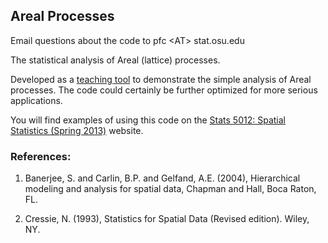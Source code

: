 ## Areal Processes

Email questions about the code to pfc &lt;AT&gt; stat.osu.edu

The statistical analysis of Areal (lattice) processes.

Developed as a <a href="http://www.stat.osu.edu/~pfc/teaching/5012_spatial_statistics/">teaching tool</a> to demonstrate the simple analysis of Areal processes.  The code could certainly be further optimized for more serious applications.

You will find examples of using this code on the <a href="http://www.stat.osu.edu/~pfc/teaching/5012_spatial_statistics/">Stats 5012: Spatial Statistics (Spring 2013)</a> website.



### References:

1. Banerjee, S. and Carlin, B.P. and Gelfand, A.E. (2004),
Hierarchical modeling and analysis for spatial data, Chapman and Hall,
Boca Raton, FL.

2. Cressie, N. (1993), Statistics for Spatial Data (Revised
edition). Wiley, NY.

